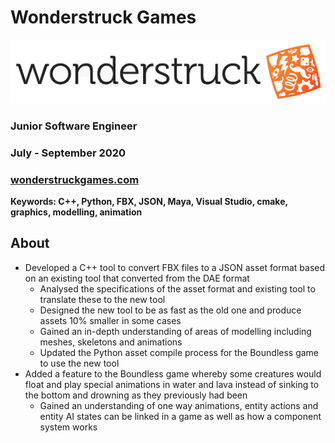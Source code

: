# Wonderstruck Games

![logo](/assets/images/wonderstruck/logo.png)

### Junior Software Engineer

### July - September 2020

### [wonderstruckgames.com](http://wonderstruckgames.com)

**Keywords: C++, Python, FBX, JSON, Maya, Visual Studio, cmake, graphics, modelling, animation**

## About

- Developed a C++ tool to convert FBX files to a JSON asset format based on an existing tool that converted from the DAE format
	- Analysed the specifications of the asset format and existing tool to translate these to the new tool
	- Designed the new tool to be as fast as the old one and produce assets 10% smaller in some cases
	- Gained an in-depth understanding of areas of modelling including meshes, skeletons and animations
	- Updated the Python asset compile process for the Boundless game to use the new tool
- Added a feature to the Boundless game whereby some creatures would float and play special animations in water and lava instead of sinking to the bottom and drowning as they previously had been
	- Gained an understanding of one way animations, entity actions and entity AI states can be linked in a game as well as how a component system works
